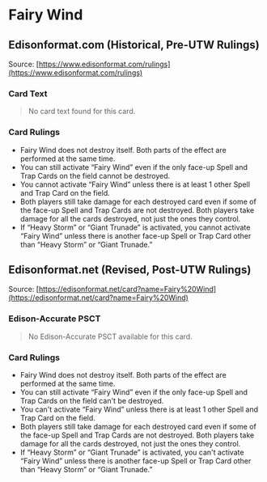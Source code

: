# Fairy Wind

## Edisonformat.com (Historical, Pre-UTW Rulings)

Source: [https://www.edisonformat.com/rulings](https://www.edisonformat.com/rulings)

### Card Text

> No card text found for this card.

### Card Rulings

*   Fairy Wind does not destroy itself. Both parts of the effect are performed at the same time.
*   You can still activate “Fairy Wind” even if the only face-up Spell and Trap Cards on the field cannot be destroyed.
*   You cannot activate “Fairy Wind” unless there is at least 1 other Spell and Trap Card on the field.
*   Both players still take damage for each destroyed card even if some of the face-up Spell and Trap Cards are not destroyed. Both players take damage for all the cards destroyed, not just the ones they control.
*   If “Heavy Storm” or “Giant Trunade” is activated, you cannot activate “Fairy Wind” unless there is another face-up Spell or Trap Card other than “Heavy Storm” or “Giant Trunade.”

## Edisonformat.net (Revised, Post-UTW Rulings)

Source: [https://edisonformat.net/card?name=Fairy%20Wind](https://edisonformat.net/card?name=Fairy%20Wind)

### Edison-Accurate PSCT

> No Edison-Accurate PSCT available for this card.

### Card Rulings

*   Fairy Wind does not destroy itself. Both parts of the effect are performed at the same time.
*   You can still activate “Fairy Wind” even if the only face-up Spell and Trap Cards on the field can't be destroyed.
*   You can't activate “Fairy Wind” unless there is at least 1 other Spell and Trap Card on the field.
*   Both players still take damage for each destroyed card even if some of the face-up Spell and Trap Cards are not destroyed. Both players take damage for all the cards destroyed, not just the ones they control.
*   If “Heavy Storm” or “Giant Trunade” is activated, you can't activate “Fairy Wind” unless there is another face-up Spell or Trap Card other than “Heavy Storm” or “Giant Trunade.”
            